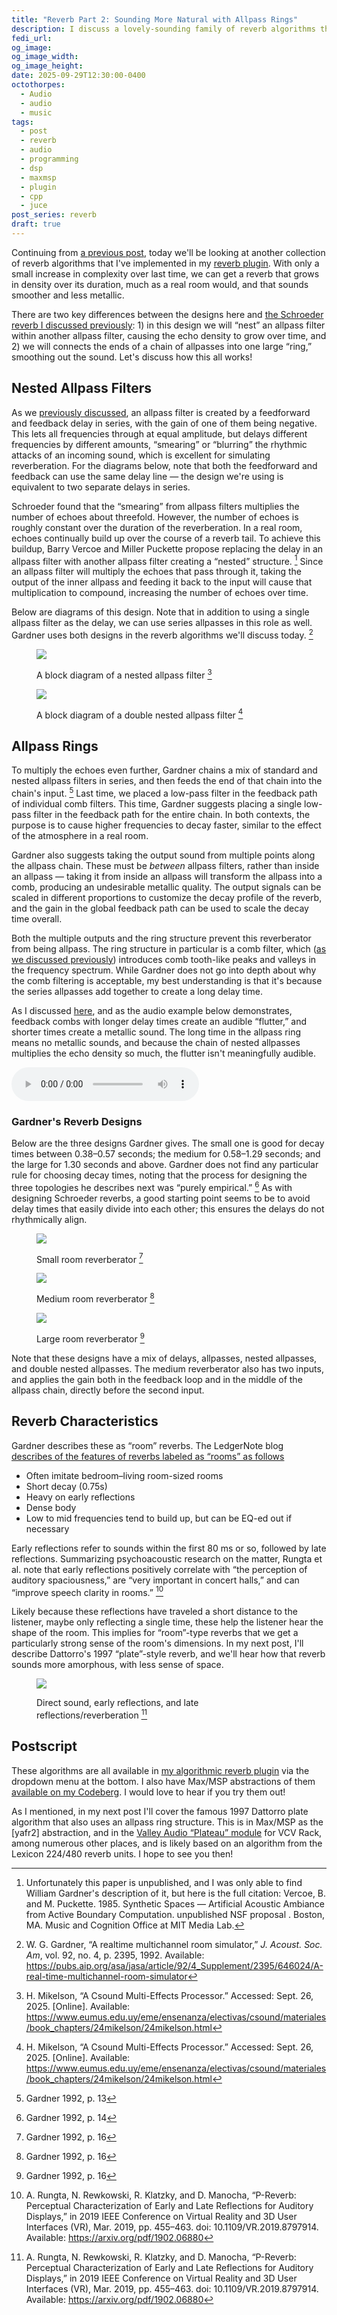 ```yaml
---
title: "Reverb Part 2: Sounding More Natural with Allpass Rings"
description: I discuss a lovely-sounding family of reverb algorithms that improve on the Schroeder designs from last time. They're available in my plugin, and I link to Max/MSP versions as well.
fedi_url:
og_image:
og_image_width:
og_image_height:
date: 2025-09-29T12:30:00-0400
octothorpes:
  - Audio
  - audio
  - music
tags:
  - post
  - reverb
  - audio
  - programming
  - dsp
  - maxmsp
  - plugin
  - cpp
  - juce
post_series: reverb
draft: true
---
```


<link rel="stylesheet" type="text/css" href="/styles/notes-photos.css">

<link rel="stylesheet" type="text/css" href="/styles/code/prism-perf-custom.css" />
<link rel="stylesheet" type="text/css" href="/styles/code/code-tweaks.css" />

Continuing from [a previous post](/posts/2025/06/reverb-part-1), today we'll be looking at another collection of reverb algorithms that I've implemented in my [reverb plugin](https://github.com/reillypascal/RSAlgorithmicVerb/releases). With only a small increase in complexity over last time, we can get a reverb that grows in density over its duration, much as a real room would, and that sounds smoother and less metallic.

There are two key differences between the designs here and [the Schroeder reverb I discussed previously](/posts/2025/06/reverb-part-1/#the-classic-schroeder-reverberator): 1) in this design we will “nest” an allpass filter within another allpass filter, causing the echo density to grow over time, and 2) we will connects the ends of a chain of allpasses into one large “ring,” smoothing out the sound. Let's discuss how this all works!

## Nested Allpass Filters

As we [previously discussed](/posts/2025/06/reverb-part-1/#allpass-filters), an allpass filter is created by a feedforward and feedback delay in series, with the gain of one of them being negative. This lets all frequencies through at equal amplitude, but delays different frequencies by different amounts, “smearing” or “blurring” the rhythmic attacks of an incoming sound, which is excellent for simulating reverberation. For the diagrams below, note that both the feedforward and feedback can use the same delay line — the design we're using is equivalent to two separate delays in series.

Schroeder found that the “smearing” from allpass filters multiplies the number of echoes about threefold. However, the number of echoes is roughly constant over the duration of the reverberation. In a real room, echoes continually build up over the course of a reverb tail. To achieve this buildup, Barry Vercoe and Miller Puckette propose replacing the delay in an allpass filter with another allpass filter creating a “nested” structure. [^1] Since an allpass filter will multiply the echoes that pass through it, taking the output of the inner allpass and feeding it back to the input will cause that multiplication to compound, increasing the number of echoes over time.

Below are diagrams of this design. Note that in addition to using a single allpass filter as the delay, we can use series allpasses in this role as well. Gardner uses both designs in the reverb algorithms we'll discuss today. [^2]

<figure>

![](/media/blog/2025/09/reverb_2/single-nested-allpass.webp)

<figcaption>

A block diagram of a nested allpass filter [^3]

</figcaption>
</figure>

<figure>

![](/media/blog/2025/09/reverb_2/double-nested-allpass.webp)

<figcaption>

A block diagram of a double nested allpass filter [^3]

</figcaption>
</figure>

## Allpass Rings

To multiply the echoes even further, Gardner chains a mix of standard and nested allpass filters in series, and then feeds the end of that chain into the chain's input. [^4] Last time, we placed a low-pass filter in the feedback path of individual comb filters. This time, Gardner suggests placing a single low-pass filter in the feedback path for the entire chain. In both contexts, the purpose is to cause higher frequencies to decay faster, similar to the effect of the atmosphere in a real room.

Gardner also suggests taking the output sound from multiple points along the allpass chain. These must be _between_ allpass filters, rather than inside an allpass — taking it from inside an allpass will transform the allpass into a comb, producing an undesirable metallic quality. The output signals can be scaled in different proportions to customize the decay profile of the reverb, and the gain in the global feedback path can be used to scale the decay time overall.

Both the multiple outputs and the ring structure prevent this reverberator from being allpass. The ring structure in particular is a comb filter, which ([as we discussed previously](/posts/2025/06/reverb-part-1/#feedforward-and-feedback-delays)) introduces comb tooth-like peaks and valleys in the frequency spectrum. While Gardner does not go into depth about why the comb filtering is acceptable, my best understanding is that it's because the series allpasses add together to create a long delay time.

As I discussed [here](/posts/2025/06/reverb-part-1/#series-allpasses), and as the audio example below demonstrates, feedback combs with longer delay times create an audible “flutter,” and shorter times create a metallic sound. The long time in the allpass ring means no metallic sounds, and because the chain of nested allpasses multiplies the echo density so much, the flutter isn't meaningfully audible.

<audio controls src="/media/blog/2025/09/reverb_2/clap_comb_demo.mp3" title="feedback comb-filtered clap"></audio>

### Gardner's Reverb Designs

Below are the three designs Gardner gives. The small one is good for decay times between 0.38–0.57 seconds; the medium for 0.58–1.29 seconds; and the large for 1.30 seconds and above. Gardner does not find any particular rule for choosing decay times, noting that the process for designing the three topologies he describes next was “purely empirical.” [^5] As with designing Schroeder reverbs, a good starting point seems to be to avoid delay times that easily divide into each other; this ensures the delays do not rhythmically align.

<figure>

![](/media/blog/2025/09/reverb_2/small-room.webp)

<figcaption>

Small room reverberator [^6]

</figcaption>
</figure>

<figure>

![](/media/blog/2025/09/reverb_2/medium-room.webp)

<figcaption>

Medium room reverberator [^6]

</figcaption>
</figure>

<figure>

![](/media/blog/2025/09/reverb_2/large-room.webp)

<figcaption>

Large room reverberator [^6]

</figcaption>
</figure>

Note that these designs have a mix of delays, allpasses, nested allpasses, and double nested allpasses. The medium reverberator also has two inputs, and applies the gain both in the feedback loop and in the middle of the allpass chain, directly before the second input.

## Reverb Characteristics

Gardner describes these as “room” reverbs. The LedgerNote blog [describes of the features of reverbs labeled as “rooms” as follows](https://ledgernote.com/columns/studio-recording/types-of-reverb/)

- Often imitate bedroom–living room-sized rooms
- Short decay (0.75s)
- Heavy on early reflections
- Dense body
- Low to mid frequencies tend to build up, but can be EQ-ed out if necessary

Early reflections refer to sounds within the first 80 ms or so, followed by late reflections. Summarizing psychoacoustic research on the matter, Rungta et al. note that early reflections positively correlate with “the perception of auditory spaciousness,” are “very important in concert halls,” and can “improve speech clarity in rooms.” [^7]

Likely because these reflections have traveled a short distance to the listener, maybe only reflecting a single time, these help the listener hear the shape of the room. This implies for “room”-type reverbs that we get a particularly strong sense of the room's dimensions. In my next post, I'll describe Dattorro's 1997 “plate”-style reverb, and we'll hear how that reverb sounds more amorphous, with less sense of space.

<figure>

![](/media/blog/2025/09/reverb_2/early-late-reflections.webp)

<figcaption>

Direct sound, early reflections, and late reflections/reverberation [^7]

</figcaption>
</figure>

## Postscript

These algorithms are all available in [my algorithmic reverb plugin](https://github.com/reillypascal/RSAlgorithmicVerb/releases) via the dropdown menu at the bottom. I also have Max/MSP abstractions of them [available on my Codeberg](). I would love to hear if you try them out!

As I mentioned, in my next post I'll cover the famous 1997 Dattorro plate algorithm that also uses an allpass ring structure. This is in Max/MSP as the \[yafr2\] abstraction, and in the [Valley Audio “Plateau” module](https://library.vcvrack.com/Valley/Plateau) for VCV Rack, among numerous other places, and is likely based on an algorithm from the Lexicon 224/480 reverb units. I hope to see you then!

[^1]: Unfortunately this paper is unpublished, and I was only able to find William Gardner's description of it, but here is the full citation: Vercoe, B. and M. Puckette. 1985. Synthetic Spaces — Artificial Acoustic Ambiance from Active Boundary Computation. unpublished NSF proposal . Boston, MA. Music and Cognition Office at MIT Media Lab.

[^2]: W. G. Gardner, “A realtime multichannel room simulator,” _J. Acoust. Soc. Am_, vol. 92, no. 4, p. 2395, 1992. Available: https://pubs.aip.org/asa/jasa/article/92/4_Supplement/2395/646024/A-real-time-multichannel-room-simulator

[^3]: H. Mikelson, “A Csound Multi-Effects Processor.” Accessed: Sept. 26, 2025. \[Online\]. Available: https://www.eumus.edu.uy/eme/ensenanza/electivas/csound/materiales/book_chapters/24mikelson/24mikelson.html

[^4]: Gardner 1992, p. 13

[^5]: Gardner 1992, p. 14

[^6]: Gardner 1992, p. 16

[^7]: A. Rungta, N. Rewkowski, R. Klatzky, and D. Manocha, “P-Reverb: Perceptual Characterization of Early and Late Reflections for Auditory Displays,” in 2019 IEEE Conference on Virtual Reality and 3D User Interfaces (VR), Mar. 2019, pp. 455–463. doi: 10.1109/VR.2019.8797914. Available: https://arxiv.org/pdf/1902.06880

<!-- Classic Lexicon Units & -->
<!-- appears in the classic Lexicon 224/480 units, among many other places -->
<!-- ## Dattorro, Griesinger, and the Lexicon LX244/LX480 -->
<!-- Gardner takes this idea a step further.  -->
<!-- looking to combine the allpasses “in a way that will lead to an exponential buildup of echoes as occurs in real rooms.” To do this, Gardner  -->

<!-- My reference for the theory behind this is the article “[A Realtime Multichannel Room Simulator](https://pubs.aip.org/asa/jasa/article/92/4_Supplement/2395/646024/A-real-time-multichannel-room-simulator)” by Bill Gardner. [^1] Gardner makes  -->

<!-- Gardner notes that real rooms give an “exponential buildup” of echoes over time, and to mimic this, he replaces the delay inside an allpass filter with another allpass filter, creating a nested structure. He confirms that this will not spoil the flat frequency response, finding that if the inner delay unit is allpass, the entire configuration is also allpass. With this out of the way, he then notes that

> The echoes generated by the inner allpass filters will be recirculated to their inputs via the outer feedback path. Thus, the number of echoes generated in response to an impulse will increase over time rather than remaining constant as with a standard allpass filter. [^2] -->

<!-- Rather than a single straight chain of single and nested allpasses, Gardner finds that taking the end of that chain and feeding it back into the input of the entire chain produces better-sounding results. He comments that -->

<!-- > The harshness, buzziness, and metallic sound of the allpass system is smoothed out, possibly as a result of the increase in echo density caused by the outermost feedback path. [^3] -->

<!-- <figure>

![A DSP block diagram. Input is fed forward around a delay G(z) with negative gain, and fed back into G(z) with positive gain. G(z) must be allpass.](/media/blog/2025/09/reverb_2/nested-allpass.webp)

<figcaption>Nested allpass block diagram (Gardner, p. 10)</figcaption>
</figure> -->

<!-- https://ccrma.stanford.edu/~jos/pasp/Nested_Allpass_Filters.html -->

<!-- With regards to early vs. late reflections, [this post from Aural Exchange](https://www.auralexchange.com/knowledgebase/understanding-sound-reflections/) -->

<!-- In my next post, I'll describe Dattorro's 1997 “plate”-style reverb -->
<!-- ### Implementing Nested Allpasses

Take all allpass filters from different “taps” in a single delay line

<figure>

![](/media/blog/2025/09/reverb_2/tapped-delay-allpass-reverb.webp)

<figcaption>Reverberator with nested and series allpasses, all tapped from a single delay line (Gardner, p. 12)</figcaption>
</figure> -->

<!-- In contrast, Rungta et al. note that late reflections decrease localization ability and speech clarity, but provide cues for the distance of a sound from the listener.  -->
